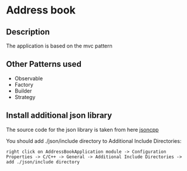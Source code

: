 # Address book

## Description
The application is based on the mvc pattern

## Other Patterns used
* Observable
* Factory
* Builder
* Strategy

## Install additional json library

The source code for the json library is taken from here [jsoncpp](https://github.com/open-source-parsers/jsoncpp)

You should add ./json/include directory to Additional Include Directories:
~~~
right click on AddressBookApplication module -> Configuration Properties -> C/C++ -> General -> Additional Include Directories -> add ./json/include directory
~~~

